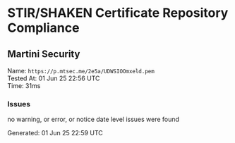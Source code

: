 # STIR/SHAKEN Certificate Repository Compliance

## Martini Security

Name: `https://p.mtsec.me/2e5a/UDWSIOOmxeld.pem`\
Tested At: 01 Jun 25 22:56 UTC\
Time: 31ms

### Issues

no warning, or error, or notice date level issues were found

Generated: 01 Jun 25 22:59 UTC